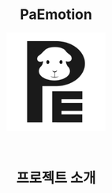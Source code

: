 <h1 align="center">PaEmotion</h1>

<p align="center">
  <img src="assets/logo.png" alt="프로젝트 로고" width="200" />
</p>

<br>
<h1 align="center">프로젝트 소개</h1>
